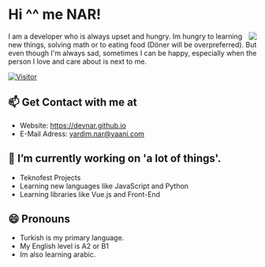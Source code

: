 # Hi ^^ me NAR!
<img align="right" src="https://github-readme-stats.vercel.app/api?username=devnar&show_icons=true&theme=radical"> 
I am a developer who is always upset and hungry. Im hungry to learning new things, solving math or to eating food (Döner will be overpreferred). But even though I'm always sad, sometimes I can be happy, especially when the person I love and care about is next to me.
</img>

[![Visitor](https://visitor-badge.laobi.icu/badge?page_id=devnar.devnar)](#) 

## 📫 Get Contact with me at
* Website: https://devnar.github.io
* E-Mail Adress: yardim.nar@yaani.com

## 🔭 I’m currently working on 'a lot of things'.                                        
 * Teknofest Projects                                                   
 * Learning new languages like JavaScript and Python                                    
 * Learning libraries like Vue.js and Front-End                                                        

## 😄 Pronouns
 * Turkish is my primary language.
 * My English level is A2 or B1
 * Im also learning arabic.
